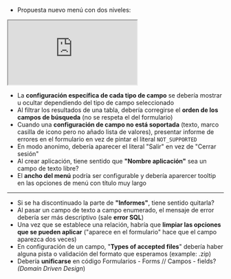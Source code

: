 - Propuesta nuevo menú con dos niveles:
<iframe src="https://codesandbox.io/embed/2qjrtn?view=preview&hidenavigation=1"
     style={{width:"100%", height: "500px", border:0, border-radius: "4px", overflow:"hidden"}}
     title="stage3-recursive-menu-item (forked)"
     allow="accelerometer; ambient-light-sensor; camera; encrypted-media; geolocation; gyroscope; hid; microphone; midi; payment; usb; vr; xr-spatial-tracking"
     sandbox="allow-forms allow-modals allow-popups allow-presentation allow-same-origin allow-scripts"
   ></iframe>

- La **configuración específica de cada tipo de campo** se debería mostrar u ocultar dependiendo del tipo de campo seleccionado
- Al filtrar los resultados de una tabla, debería corregirse el **orden de los campos de búsqueda** (no se respeta el del formulario)
- Cuando una **configuración de campo no está soportada** (texto, marco casilla de icono pero no añado lista de valores), presentar informe de errores en el formulario en vez de pintar el literal `NOT_SUPPORTED`
- En modo anonimo, debería aparecer el literal "Salir" en vez de "Cerrar sesión"
- Al crear aplicación, tiene sentido que **"Nombre aplicación"** sea un campo de texto libre?
- El **ancho del menú** podría ser configurable y debería aparercer tooltip en las opciones de menú con título muy largo 

_____________
- Si se ha discontinuado la parte de **"Informes"**, tiene sentido quitarla?
- Al pasar un campo de texto a campo enumerado, el mensaje de error debería ser más descriptivo (sale **error SQL**)
- Una vez que se establece una relación, habría que **limpiar las opciones que se pueden aplicar** ("aparece en el formulario" hace que el campo aparezca dos veces)
- En configuración de un campo, "**Types of accepted files**" debería haber alguna pista o validación del formato que esperamos (example: .zip)
- Debería **unificarse** en código Formularios - Forms //  Campos - fields? *(Domain Driven Design*)
